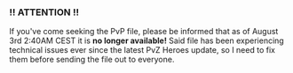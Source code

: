 ### !! ATTENTION !!
If you've come seeking the PvP file, please be informed that as of August 3rd 2:40AM CEST it is **no longer available!**
Said file has been experiencing technical issues ever since the latest PvZ Heroes update, so I need to fix them before sending the file out to everyone.

